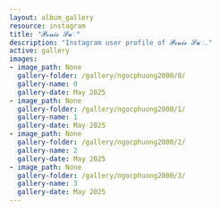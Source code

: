 ```yaml
---
layout: album_gallery
resource: instagram
title: "𝓟𝓸𝓷𝓲𝓮 𝓢𝓾♡"
description: "Instagram user profile of 𝓟𝓸𝓷𝓲𝓮 𝓢𝓾♡."
active: gallery
images: 
- image_path: None
  gallery-folder: /gallery/ngocphuong2000/0/
  gallery-name: 0
  gallery-date: May 2025
- image_path: None
  gallery-folder: /gallery/ngocphuong2000/1/
  gallery-name: 1
  gallery-date: May 2025
- image_path: None
  gallery-folder: /gallery/ngocphuong2000/2/
  gallery-name: 2
  gallery-date: May 2025
- image_path: None
  gallery-folder: /gallery/ngocphuong2000/3/
  gallery-name: 3
  gallery-date: May 2025
---
```

